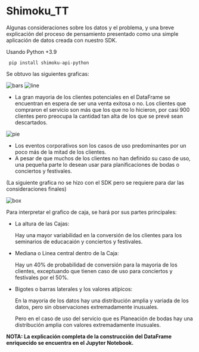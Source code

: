 # Shimoku_TT

Algunas consideraciones sobre los datos y el problema, y una breve explicación del proceso de pensamiento presentado como una simple aplicación de datos creada con nuestro SDK.

Usando Python +3.9
    
     pip install shimoku-api-python

Se obtuvo las siguientes graficas:

![bars](https://github.com/JavierdiazS/Shimoku_TT/assets/75210642/397c3277-853c-4805-86df-6de9b7ba9a13)
![line](https://github.com/JavierdiazS/Shimoku_TT/assets/75210642/95136c38-6753-463d-aa57-9bc9873e64d6)


 * La gran mayoria de los clientes potenciales en el DataFrame se encuentran en espera de ser una venta exitosa o no. Los clientes que compraron el servicio son más que los que no lo hicieron, por casi 900 clientes pero preocupa la cantidad tan alta de los que se prevé sean descartados.

![pie](https://github.com/JavierdiazS/Shimoku_TT/assets/75210642/6d84aff3-92e8-482b-b2bb-1eec33565f74)

* Los eventos corporativos son los casos de uso predominantes por un poco más de la mitad de los clientes.
* A pesar de que muchos de los clientes no han definido su caso de uso, una pequeña parte lo desean usar para planificaciones de bodas o conciertos y festivales.

(La siguiente grafica no se hizo con el SDK pero se requiere para dar las consideraciones finales)

![box](https://github.com/JavierdiazS/Shimoku_TT/assets/75210642/0b05bf2b-308e-4319-82af-365b7f57146c)

Para interpretar el grafico de caja, se hará por sus partes principales:

* La altura de las Cajas:

  Hay una mayor variabilidad en la conversión de los clientes para los seminarios de educacaión y conciertos y festivales.

* Mediana o Linea central dentro de la Caja:

  Hay un 40% de probabilidad de conversión para la mayoria de los clientes, exceptuando que tienen caso de uso para conciertos y festivales por el 50%.

* Bigotes o barras laterales y los valores atípicos:

  En la mayoria de los datos hay una distribución amplia y variada de los datos, pero sin observaciones extremadamente inusuales.

  Pero en el caso de uso del servicio que es Planeación de bodas hay una distribución amplia con valores extremadamente inusuales.

**NOTA: La explicación completa de la construcción del DataFrame enriquecido se encuentra en el Jupyter Notebook.**
